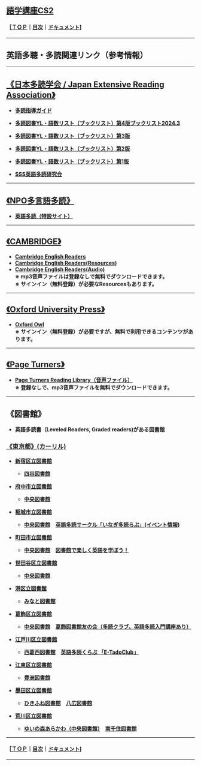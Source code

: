 ## [語学講座CS2](https://csreviser.github.io/CaptureStream2/) 
#### ［[ＴＯＰ](./)**｜**[目次](./#目次)**｜**[ドキュメント](./#ドキュメント-1)]

***
## 英語多聴・多読関連リンク（参考情報）
***
## [《日本多読学会 / Japan Extensive Reading Association》](https://jera-tadoku.jp/)                
* **[多読指導ガイド](https://jera-tadoku.jp/ER_Teaching_Guide-20200125.pdf)**                 
* **[多読図書YL・語数リスト（ブックリスト）第4版ブックリスト2024.3](https://jera-tadoku.jp/Booklist.2024.3.pdf)**       
* **[多読図書YL・語数リスト（ブックリスト）第3版](https://jera-tadoku.jp/Booklist.2023.4.pdf)**                 
* **[多読図書YL・語数リスト（ブックリスト）第2版](https://jera-tadoku.jp/2022-10_Booklist_Web.pdf)**
* **[多読図書YL・語数リスト（ブックリスト）第1版](https://jera-tadoku.jp/2022-04-JERA_Booklist-220316.pdf)**                     

* **[SSS英語多読研究会](https://www.seg.co.jp/sss/)**                     


***
## [《NPO多言語多読》](https://tadoku.org/)                
* **[英語多読（特設サイト）](https://tadoku.org/english/)**                

***
## [《CAMBRIDGE》](https://www.cambridge.org/)                
* **[Cambridge English Readers](https://www.cambridge.org/au/cambridgeenglish/catalog/secondary/cambridge-english-readers)**    
* **[Cambridge English Readers(Resources)](https://www.cambridge.org/au/cambridgeenglish/catalog/secondary/cambridge-english-readers/resources)**             
* **[Cambridge English Readers(Audio)](https://www.cambridge.org/au/cambridgeenglish/catalog/secondary/cambridge-english-readers/resources?formatTag[]=Audio)**             
**※ mp3音声ファイルは登録なしで無料でダウンロードできます。**             
**※ サインイン（無料登録）が必要なResourcesもあります。**

***
## [《Oxford University Press》](https://www.oupjapan.co.jp/ja/content/oxford-university-press-%E5%AD%A6%E8%A1%93%E6%9B%B8%E3%83%BB%E8%BE%9E%E4%BA%8B%E5%85%B8%E3%83%BB%E8%8B%B1%E8%AA%9E%E6%95%99%E6%9D%90)                
* **[Oxford Owl](https://www.oxfordowl.co.uk/)**             
**※ サインイン（無料登録）が必要ですが、無料で利用できるコンテンツがあります。**

***
## [《Page Turners》](https://cengagejapan.com/elt/Readers/page/?no=128644549488pkh)                
* **[Page Turners Reading Library（音声ファイル）](https://www.cengage.com/cgi-wadsworth/course_products_wp.pl?fid=M20b&product_isbn_issn=PRO0000000017)**             
**※ 登録なしで、mp3音声ファイルを無料でダウンロードできます。**

***
## 《図書館》
  * **英語多読書（Leveled Readers, Graded readers)がある図書館**
### [《東京都》(カーリル)](https://calil.jp/local/tokyo)                
* **[新宿区立図書館](https://www.library.shinjuku.tokyo.jp/)**
    * **[四谷図書館](https://www.library.shinjuku.tokyo.jp/facility/yotsuya.html)**

* **[府中市立図書館](https://library.city.fuchu.tokyo.jp/)**
    * **[中央図書館](https://library.city.fuchu.tokyo.jp/)**

* **[稲城市立図書館](https://www.library.inagi.tokyo.jp/)**
    * **[中央図書館](https://www.library.inagi.tokyo.jp/)**　**[英語多読サークル「いなぎ多読らぶ」(イベント情報)](https://www.library.inagi.tokyo.jp/?page_id=46)**

* **[町田市立図書館](https://www.library.city.machida.tokyo.jp/index.html)**
    * **[中央図書館](https://www.library.city.machida.tokyo.jp/facilities/index.html)**　**[図書館で楽しく英語を学ぼう！](https://www.library.city.machida.tokyo.jp/eigo_no_machida.html)**

* **[世田谷区立図書館](https://libweb.city.setagaya.tokyo.jp/index)**
    * **[中央図書館](https://libweb.city.setagaya.tokyo.jp/contents?50&pid=47)**

* **[港区立図書館](https://www.lib-minato.jp/)**
    * **[みなと図書館](https://www.lib-minato.jp/library/minato.html)**

* **[葛飾区立図書館](https://www.lib.city.katsushika.lg.jp/index)**
    * **[中央図書館](https://www.lib.city.katsushika.lg.jp/contents?2&pid=323)**　**[葛飾図書館友の会（多読クラブ、英語多読入門講座あり）](https://katsutomo.jimdofree.com/)**

* **[江戸川区立図書館](https://www.library.city.edogawa.tokyo.jp/toshow/index.php)**
    * **[西葛西図書館](https://www.library.city.edogawa.tokyo.jp/toshow/introduction/html/edg_n_kasai.php)**　**[英語多読くらぶ 「E-TadoClub」](https://www.library.city.edogawa.tokyo.jp/toshow/event/)**

* **[江東区立図書館](https://www.koto-lib.tokyo.jp/)**
    * **[豊洲図書館](https://www.koto-lib.tokyo.jp/tabid96.html)**

* **[墨田区立図書館](https://www.library.sumida.tokyo.jp/index)**
    * **[ひきふね図書館](https://www.library.sumida.tokyo.jp/contents?2&pid=28)**　**[八広図書館](https://www.library.sumida.tokyo.jp/contents?3&pid=30)**

* **[荒川区立図書館](https://www.library.city.arakawa.tokyo.jp/index)**
    * **[ゆいの森あらかわ（中央図書館）](https://www.library.city.arakawa.tokyo.jp/contents?2&pid=86)**　**[南千住図書館](https://www.library.city.arakawa.tokyo.jp/contents?3&pid=87)**



***
#### ［[ＴＯＰ](./)**｜**[目次](./#目次)**｜**[ドキュメント](./#ドキュメント-1)]

*** 
 <link rel="shortcut icon" type="image/x-icon" href="https://avatars.githubusercontent.com/u/46049273?v=4">
 <meta name="twitter:image:src" content="https://avatars.githubusercontent.com/u/46049273?v=4">
 <link rel="prev" href="{{ paginator.previous_page_path | absolute_url }}" />

